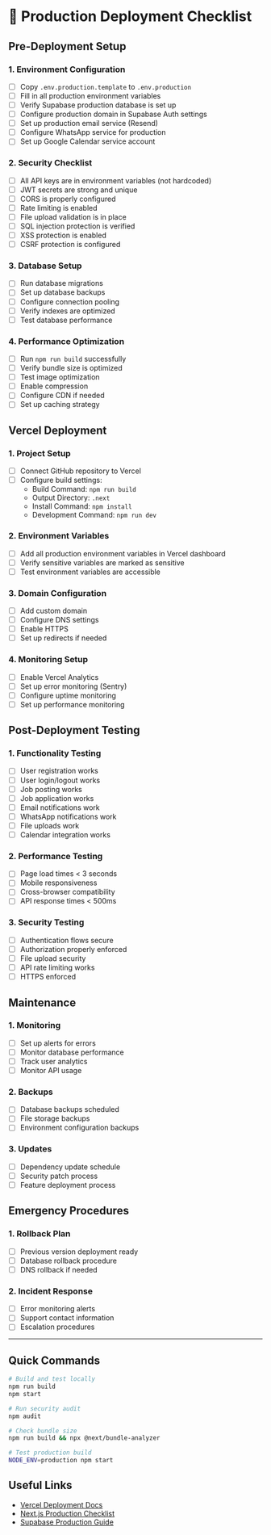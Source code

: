 # 🚀 Production Deployment Checklist

## Pre-Deployment Setup

### 1. Environment Configuration
- [ ] Copy `.env.production.template` to `.env.production`
- [ ] Fill in all production environment variables
- [ ] Verify Supabase production database is set up
- [ ] Configure production domain in Supabase Auth settings
- [ ] Set up production email service (Resend)
- [ ] Configure WhatsApp service for production
- [ ] Set up Google Calendar service account

### 2. Security Checklist
- [ ] All API keys are in environment variables (not hardcoded)
- [ ] JWT secrets are strong and unique
- [ ] CORS is properly configured
- [ ] Rate limiting is enabled
- [ ] File upload validation is in place
- [ ] SQL injection protection is verified
- [ ] XSS protection is enabled
- [ ] CSRF protection is configured

### 3. Database Setup
- [ ] Run database migrations
- [ ] Set up database backups
- [ ] Configure connection pooling
- [ ] Verify indexes are optimized
- [ ] Test database performance

### 4. Performance Optimization
- [ ] Run `npm run build` successfully
- [ ] Verify bundle size is optimized
- [ ] Test image optimization
- [ ] Enable compression
- [ ] Configure CDN if needed
- [ ] Set up caching strategy

## Vercel Deployment

### 1. Project Setup
- [ ] Connect GitHub repository to Vercel
- [ ] Configure build settings:
  - Build Command: `npm run build`
  - Output Directory: `.next`
  - Install Command: `npm install`
  - Development Command: `npm run dev`

### 2. Environment Variables
- [ ] Add all production environment variables in Vercel dashboard
- [ ] Verify sensitive variables are marked as sensitive
- [ ] Test environment variables are accessible

### 3. Domain Configuration
- [ ] Add custom domain
- [ ] Configure DNS settings
- [ ] Enable HTTPS
- [ ] Set up redirects if needed

### 4. Monitoring Setup
- [ ] Enable Vercel Analytics
- [ ] Set up error monitoring (Sentry)
- [ ] Configure uptime monitoring
- [ ] Set up performance monitoring

## Post-Deployment Testing

### 1. Functionality Testing
- [ ] User registration works
- [ ] User login/logout works
- [ ] Job posting works
- [ ] Job application works
- [ ] Email notifications work
- [ ] WhatsApp notifications work
- [ ] File uploads work
- [ ] Calendar integration works

### 2. Performance Testing
- [ ] Page load times < 3 seconds
- [ ] Mobile responsiveness
- [ ] Cross-browser compatibility
- [ ] API response times < 500ms

### 3. Security Testing
- [ ] Authentication flows secure
- [ ] Authorization properly enforced
- [ ] File upload security
- [ ] API rate limiting works
- [ ] HTTPS enforced

## Maintenance

### 1. Monitoring
- [ ] Set up alerts for errors
- [ ] Monitor database performance
- [ ] Track user analytics
- [ ] Monitor API usage

### 2. Backups
- [ ] Database backups scheduled
- [ ] File storage backups
- [ ] Environment configuration backups

### 3. Updates
- [ ] Dependency update schedule
- [ ] Security patch process
- [ ] Feature deployment process

## Emergency Procedures

### 1. Rollback Plan
- [ ] Previous version deployment ready
- [ ] Database rollback procedure
- [ ] DNS rollback if needed

### 2. Incident Response
- [ ] Error monitoring alerts
- [ ] Support contact information
- [ ] Escalation procedures

---

## Quick Commands

```bash
# Build and test locally
npm run build
npm start

# Run security audit
npm audit

# Check bundle size
npm run build && npx @next/bundle-analyzer

# Test production build
NODE_ENV=production npm start
```

## Useful Links

- [Vercel Deployment Docs](https://vercel.com/docs)
- [Next.js Production Checklist](https://nextjs.org/docs/going-to-production)
- [Supabase Production Guide](https://supabase.com/docs/guides/platform/going-to-prod)